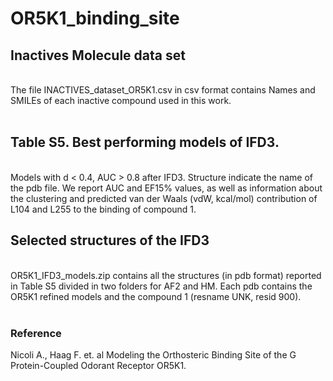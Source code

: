 # OR5K1_binding_site

## Inactives Molecule data set
<br/>
The file INACTIVES_dataset_OR5K1.csv in csv format contains Names and SMILEs of each inactive compound used in this work.<br/>
<br/>

## Table S5. Best performing models of IFD3.
<br/>
Models with d < 0.4, AUC > 0.8 after IFD3. Structure indicate the name of the pdb file. We report AUC and EF15% values, as well as information about the clustering and predicted van der Waals (vdW, kcal/mol) contribution of L104 and L255 to the binding of compound 1.
<br/>

## Selected structures of the IFD3
<br/>
OR5K1_IFD3_models.zip contains all the structures (in pdb format) reported in Table S5 divided in two folders for AF2 and HM. Each pdb contains the OR5K1 refined models and the compound 1 (resname UNK, resid 900).<br/>

<br/>


### Reference
Nicoli A., Haag F. et. al Modeling the Orthosteric Binding Site of the G Protein-Coupled Odorant Receptor OR5K1.
<br/>
